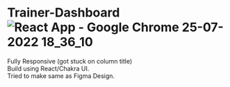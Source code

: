 # Trainer-Dashboard![React App - Google Chrome 25-07-2022 18_36_10](https://user-images.githubusercontent.com/58249832/181350266-9e3d9f1c-6b1e-4cfe-a2da-0cb945354aa6.png)

Fully Responsive (got stuck on column title) <br />
Build using React/Chakra UI.<br />
Tried to make same as Figma Design.<br />
